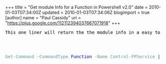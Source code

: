 +++
title = "Get module Info for a Function in Powershell v2.0"
date = 2010-01-03T07:34:00Z
updated = 2010-01-03T07:34:06Z
blogimport = true 
[author]
	name = "Paul Cassidy"
	uri = "https://plus.google.com/112112394037667071918"
+++

<pre><span style="color: #5f9ea0"><font color="#000000">This one liner will return the the module info in a easy to consume format. The info includes the full path to the module that the function is defined in. Good Times and Get-Command!!!</font></span></pre><br /><br /><pre><span style="color: #5f9ea0">Get-Command</span><span style="color: #000000"> </span><span style="color: #5f9ea0">-CommandType</span><span style="color: #000000"> </span><span style="color: #0000ff">Function</span><span style="color: #000000"> </span><span style="color: #5f9ea0">-Name</span><span style="color: #000000"> </span><span style="color: #5f9ea0">Control-FPService</span><span style="color: #000000"> </span><span style="color: #0000ff">|</span><span style="color: #000000"> </span><span style="color: #5f9ea0">Select-Object</span><span style="color: #000000"> </span><span style="color: #5f9ea0">-ExpandProperty</span><span style="color: #000000"> </span><span style="color: #0000ff">Module</span><span style="color: #000000"> </span><span style="color: #0000ff">|</span><span style="color: #000000"> </span><span style="color: #5f9ea0">Format-List</span></pre>  
